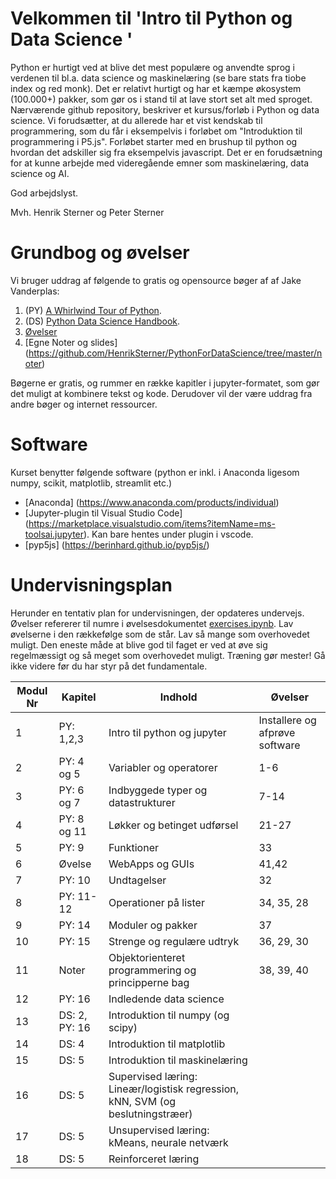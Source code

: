 # Velkommen til 'Intro til Python og Data Science '
Python er hurtigt ved at blive det mest populære og anvendte sprog i verdenen til bl.a. data science og maskinelæring (se bare stats fra tiobe index og red monk). Det er relativt hurtigt og har et kæmpe økosystem (100.000+) pakker, som gør os i stand til at lave stort set alt med sproget. 
Nærværende github repository, beskriver et kursus/forløb i Python og data science. Vi forudsætter, at du allerede har et vist kendskab til programmering, som du får i eksempelvis i forløbet om "Introduktion til programmering i P5.js".
Forløbet starter med en brushup til python og hvordan det adskiller sig fra eksempelvis javascript. Det er en forudsætning for at kunne arbejde med videregående emner som maskinelæring, data science og AI. 

God arbejdslyst.

Mvh.
Henrik Sterner og Peter Sterner

# Grundbog og øvelser
Vi bruger uddrag af følgende to gratis og opensource bøger af af Jake Vanderplas: 
1. (PY) [A Whirlwind Tour of Python](https://jakevdp.github.io/WhirlwindTourOfPython/). 
2. (DS) [Python Data Science Handbook](https://jakevdp.github.io/PythonDataScienceHandbook/).
3. [Øvelser](https://github.com/HenrikSterner/PythonForDataScience/blob/master/exercises/exercises.ipynb)
4. [Egne Noter og slides] (https://github.com/HenrikSterner/PythonForDataScience/tree/master/noter)

Bøgerne er gratis, og rummer en række kapitler i jupyter-formatet, som gør det muligt at kombinere tekst og kode. Derudover vil der være uddrag fra andre bøger og internet ressourcer.

# Software
Kurset benytter følgende software (python er inkl. i Anaconda ligesom numpy, scikit, matplotlib, streamlit etc.) 
- [Anaconda] (https://www.anaconda.com/products/individual) 
- [Jupyter-plugin til Visual Studio Code] (https://marketplace.visualstudio.com/items?itemName=ms-toolsai.jupyter). Kan bare hentes under plugin i vscode.
- [pyp5js] (https://berinhard.github.io/pyp5js/)


# Undervisningsplan
Herunder en tentativ plan for undervisningen, der opdateres undervejs. Øvelser refererer til numre i øvelsesdokumentet [exercises.ipynb](https://github.com/HenrikSterner/PythonForDataScience/blob/master/exercises/exercises.ipynb). Lav øvelserne i den rækkefølge som de står. Lav så mange som overhovedet muligt. Den eneste måde at blive god til faget er ved at øve sig regelmæssigt og så meget som overhovedet muligt. Træning gør mester! Gå ikke videre før du har styr på det fundamentale.

Modul Nr       | Kapitel     | Indhold                     | Øvelser     |
----------- | ----------- | ----------------------------| ----------- |
1          | PY: 1,2,3       | Intro til python og jupyter |   Installere og afprøve software         |
2 | PY: 4 og 5 | Variabler og operatorer  | 1-6 |
3 | PY: 6 og 7 | Indbyggede typer og datastrukturer | 7-14 |
4 | PY: 8 og 11 | Løkker og betinget udførsel | 21-27|
5 | PY: 9 | Funktioner | 33 |
6 |   Øvelse    | WebApps og GUIs  | 41,42 |
7 | PY: 10 | Undtagelser | 32 |
8 | PY: 11-12 | Operationer på lister |34, 35, 28|
9 | PY: 14 | Moduler og pakker | 37 |
10 | PY: 15 | Strenge og regulære udtryk | 36, 29, 30|
11 | Noter | Objektorienteret programmering og principperne bag | 38, 39, 40|
12 | PY: 16 | Indledende data science | |
13 | DS: 2, PY: 16 | Introduktion til numpy (og scipy) | |
14 | DS: 4 | Introduktion til matplotlib | |
15 | DS: 5 | Introduktion til maskinelæring | |
16 | DS: 5 | Supervised læring: Lineær/logistisk regression, kNN, SVM (og beslutningstræer) | |
17 | DS: 5 | Unsupervised læring: kMeans, neurale netværk | |
18 | DS: 5 | Reinforceret læring | |
